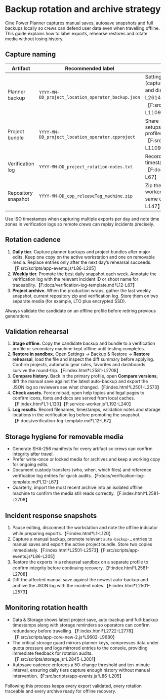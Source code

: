 # Backup rotation and archive strategy

Cine Power Planner captures manual saves, autosave snapshots and full backups locally so crews can
defend user data even when travelling offline. This guide explains how to label exports, rehearse
restores and rotate media without losing history.

## Capture naming
| Artifact | Recommended label | Source |
| --- | --- | --- |
| Planner backup | `YYYY-MM-DD_project_location_operator_backup.json` | Settings → Backup & Restore → **Backup** (captures projects, favorites, automatic gear and diagnostics).【F:index.html†L2501-L2614】【F:src/scripts/modules/persistence.js†L1036-L1109】 |
| Project bundle | `YYYY-MM-DD_project_location_operator.cpproject` | Share → **Export bundle**, used to validate setups in isolation and share with other offline profiles.【F:src/scripts/modules/persistence.js†L1036-L1109】 |
| Verification log | `YYYY-MM-DD_project_rotation-notes.txt` | Records rehearsal steps, operator, browser, timestamps and storage locations for audits.【F:docs/verification-log-template.md†L12-L67】 |
| Repository snapshot | `YYYY-MM-DD_cpp_releaseTag_machine.zip` | Zip the working tree (icons, fonts, docs, service worker) so another workstation can boot the same offline build.【F:service-worker.js†L1-L147】 |

Use ISO timestamps when capturing multiple exports per day and note time zones in verification logs so
remote crews can replay incidents precisely.

## Rotation cadence
1. **Daily tier.** Capture planner backups and project bundles after major edits. Keep one copy on the
   active workstation and one on removable media. Replace entries only after the next day’s rehearsal
   succeeds.【F:src/scripts/app-events.js†L86-L205】
2. **Weekly tier.** Promote the best daily snapshot each week. Annotate the verification log with the
   relevant incident ID or shoot name for traceability.【F:docs/verification-log-template.md†L12-L67】
3. **Project archive.** When the production wraps, gather the last weekly snapshot, current repository
   zip and verification log. Store them on two separate media (for example, LTO plus encrypted SSD).

Always validate the candidate on an offline profile before retiring previous generations.

## Validation rehearsal
1. **Stage offline.** Copy the candidate backup and bundle to a verification profile or secondary
   machine kept offline until testing completes.
2. **Restore in sandbox.** Open Settings → Backup & Restore → **Restore rehearsal**, load the file and
   inspect the diff summary before applying. Confirm projects, automatic gear rules, favorites and
   dashboards survive the round-trip.【F:index.html†L2581-L2708】
3. **Compare history.** Back in the primary profile, open **Compare versions**, diff the manual save
   against the latest auto-backup and export the JSON log so reviewers see what changed.【F:index.html†L2501-L2573】
4. **Check assets.** Force reload, open help topics and legal pages to confirm icons, fonts and docs are
   served from local caches.【F:index.html†L1-L120】【F:service-worker.js†L192-L240】
5. **Log results.** Record filenames, timestamps, validation notes and storage locations in the
   verification log before promoting the snapshot.【F:docs/verification-log-template.md†L12-L67】

## Storage hygiene for removable media
- Generate SHA-256 manifests for every artifact so crews can confirm integrity after travel.
- Prefer write-once or locked media for archives and keep a working copy for ongoing edits.
- Document custody transfers (who, when, which files) and reference verification log entries for quick
  audits.【F:docs/verification-log-template.md†L12-L67】
- Quarterly, import the most recent archive into an isolated offline machine to confirm the media still
  reads correctly.【F:index.html†L2581-L2708】

## Incident response snapshots
1. Pause editing, disconnect the workstation and note the offline indicator while preparing exports.【F:index.html†L1-L120】
2. Capture a manual backup, promote relevant `auto-backup-…` entries to manual saves and export the
   active project bundle. Store two copies immediately.【F:index.html†L2501-L2573】【F:src/scripts/app-events.js†L86-L205】
3. Restore the exports in a rehearsal sandbox on a separate profile to confirm integrity before
   continuing recovery.【F:index.html†L2581-L2708】
4. Diff the affected manual save against the newest auto-backup and archive the JSON log with the
   incident notes.【F:index.html†L2501-L2573】

## Monitoring rotation health
- Data & Storage shows latest project save, auto-backup and full-backup timestamps along with storage
  reminders so operators can confirm redundancy before travelling.【F:index.html†L2722-L2778】【F:src/scripts/app-core-new-2.js†L9602-L9680】
- The critical storage guard mirrors planner keys, compresses data under quota pressure and logs
  mirrored entries to the console, providing immediate feedback for rotation audits.【F:src/scripts/storage.js†L2845-L3001】
- Autosave cadence enforces a 50-change threshold and ten-minute interval, ensuring daily tiers capture
  enough history without manual intervention.【F:src/scripts/app-events.js†L86-L205】

Following this process keeps every export validated, every rotation traceable and every archive ready
for offline recovery.
